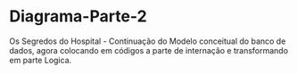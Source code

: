 # Diagrama-Parte-2
Os Segredos do Hospital - Continuação do Modelo conceitual do banco de dados, agora colocando em códigos a parte de internação e transformando em parte Logica.
